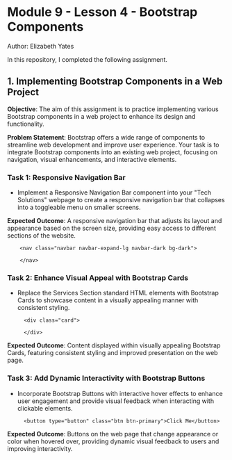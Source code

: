 # Module 9 - Lesson 4 - Bootstrap Components
Author: Elizabeth Yates

In this repository, I completed the following assignment. 

## 1. Implementing Bootstrap Components in a Web Project

**Objective**: The aim of this assignment is to practice implementing various Bootstrap components in a web project to enhance its design and functionality.

**Problem Statement**: Bootstrap offers a wide range of components to streamline web development and improve user experience. Your task is to integrate Bootstrap components into an existing web project, focusing on navigation, visual enhancements, and interactive elements.

### Task 1: Responsive Navigation Bar

- Implement a Responsive Navigation Bar component into your "Tech Solutions" webpage to create a responsive navigation bar that collapses into a toggleable menu on smaller screens.

**Expected Outcome**: A responsive navigation bar that adjusts its layout and appearance based on the screen size, providing easy access to different sections of the website.

        <nav class="navbar navbar-expand-lg navbar-dark bg-dark">

        </nav>

### Task 2: Enhance Visual Appeal with Bootstrap Cards 

- Replace the Services Section standard HTML elements with Bootstrap Cards to showcase content in a visually appealing manner with consistent styling.


        <div class="card">

        </div>

**Expected Outcome**: Content displayed within visually appealing Bootstrap Cards, featuring consistent styling and improved presentation on the web page.

### Task 3: Add Dynamic Interactivity with Bootstrap Buttons 

- Incorporate Bootstrap Buttons with interactive hover effects to enhance user engagement and provide visual feedback when interacting with clickable elements.

        <button type="button" class="btn btn-primary">Click Me</button>

**Expected Outcome**: Buttons on the web page that change appearance or color when hovered over, providing dynamic visual feedback to users and improving interactivity.